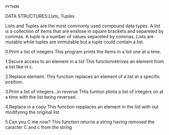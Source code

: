     PYTHON
DATA STRUCTURES:Lists, Tuples

Lists and Tuples are the most commonly used compound data types.
A list is a collection of items that are enslose in square brackets and separeted by commas.
A tuple is a number of values separeted by commas.
Lists are mutable while tuples are immutable but a tuple could contain a list.

0.Print a list of integers
This program prints the items in a list one at a time.

1.Secure access to an element in a list
This functionretrives an element from a list like in c.

2.Replace element.
This function replaces an element of a list at a specific position.

3.Print a list of integers...in reverse
THis funtion ptints a list of integers on at a time with the list being reversed.

4.Replace in a copy
This function repplaces an element in the list with out modifyong the original list

5.Can you C me now?
This function returns a string having removed the caracter C and c from the string
